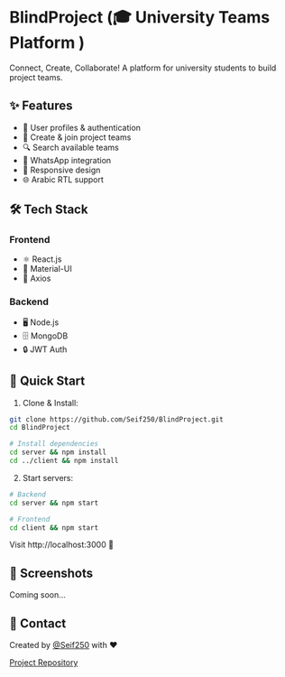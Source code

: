 # BlindProject (🎓 University Teams Platform )

Connect, Create, Collaborate! A platform for university students to build project teams.

## ✨ Features

- 👤 User profiles & authentication
- 🎯 Create & join project teams
- 🔍 Search available teams
- 💬 WhatsApp integration
- 📱 Responsive design
- 🌐 Arabic RTL support

## 🛠️ Tech Stack

### Frontend
- ⚛️ React.js
- 🎨 Material-UI
- 📡 Axios

### Backend
- 🖥️ Node.js
- 🗄️ MongoDB
- 🔒 JWT Auth

## 🚀 Quick Start

1. Clone & Install:
```bash
git clone https://github.com/Seif250/BlindProject.git
cd BlindProject

# Install dependencies
cd server && npm install
cd ../client && npm install
```

2. Start servers:
```bash
# Backend
cd server && npm start

# Frontend
cd client && npm start
```

Visit http://localhost:3000 🎉

## 📱 Screenshots

Coming soon...

## 👥 Contact

Created by [@Seif250](https://github.com/Seif250) with ❤️

[Project Repository](https://github.com/Seif250/BlindProject)
